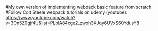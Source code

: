 #My own version of implementing webpack basic feature from scratch.
#Follow Colt Steele webpack tutorials on udemy (youtube): https://www.youtube.com/watch?v=3On5Z0gjf4U&list=PLblA84xge2_zwxh3XJqy6UVxS60YdusY8
